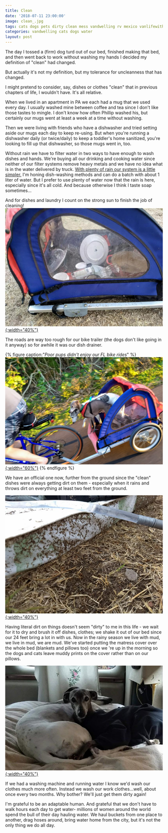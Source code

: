 ```yaml
---
title: Clean
date: '2018-07-11 23:00:00'
image: clean_.jpg
tags: cats dogs pets dirty clean mess vandwelling rv mexico vanlifewithpets
categories: vandwelling cats dogs water
layout: post
---
```


The day I tossed a (firm) dog turd out of our bed, finished making that bed, and then went back to work without washing my hands I decided my definition of "clean" had changed.

But actually it's not my definition, but my tolerance for uncleanness that has changed.

I might pretend to consider, say, dishes or clothes "clean" that in previous chapters of life, I wouldn't have.
It's all relative.

When we lived in an apartment in PA we each had a mug that we used every day. I usually washed mine between coffee and tea since I don't like those tastes to mingle. I don't know how often Phillip washed his, but certainly our mugs went at least a week at a time without washing.

Then we were living with friends who have a dishwasher and tried setting aside our mugs each day to keep re-using. But when you're running a dishwasher daily (or twice/daily) to keep a toddler's home sanitized, you're looking to fill up that dishwasher, so those mugs went in, too.

Without rain we have to filter water in two ways to have enough to wash dishes and hands. We're buying all our drinking and cooking water since neither of our filter systems remove heavy metals and we have no idea what is in the water delivered by truck.
[With plenty of rain our system is a little simpler.](http://reverdecer.annalisagross.com/2018-07-01-sink-success)
I'm honing dish-washing methods and can do a batch with about 1 liter of water. But I prefer to use plenty of water now that the rain is here, especially since it's all cold. And because otherwise I think I taste soap sometimes...

And for dishes and laundry I count on the strong sun to finish the job of cleaning!
[![](/images/dish_drying_.jpg){:width="40%"}](/images/dish_drying.jpg)

The roads are way too rough for our bike trailer (the dogs don't like going in it anyway) so for awhile it was our dish drainer.

{% figure caption:"*Poor pups didn't enjoy our FL bike rides*" %}
[![](/images/bike_trailer.jpg){:width="60%"}](/images/bike_trailer.jpg)
{% endfigure %}

We have an official one now, further from the ground since the "clean" dishes were always getting dirt on them - especially when it rains and throws dirt on everything at least two  feet from the ground.

[![](/images/dirt_.jpg){:width="40%"}](/images/dirt.jpg)

Having literal dirt on things doesn't seem "dirty" to me in this life - we wait for it to dry and brush it off dishes, clothes; we shake it out of our bed since our 24 feet bring a lot in with us. Now in the rainy season we live with mud, we live in mud, we are mud. We've started putting the matress cover over the whole bed (blankets and pillows too) once we
're up in the morning so the dogs and cats leave muddy prints on the cover rather than on our pillows.

[![](/images/bed_cover_.jpg){:width="40%"}](/images/bed_cover.jpg)

If we had a washing machine and running water I know we'd wash our clothes much more often. Instead we wash our work clothes...well, about once every two months. Why bother? We'll just get them dirty again!

I'm grateful to be an adaptable human. And grateful that we don't have to walk hours each day to get water- millions of women around the world spend the bull of their day hauling water. We haul buckets from one place to another, drag hoses around, bring water home from the city, but it's not the only thing we do all day.